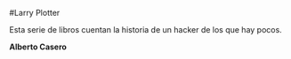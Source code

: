#Larry Plotter

Esta serie de libros cuentan la historia de un hacker de los que hay pocos.


**Alberto Casero**



